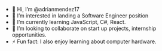 - 👋 Hi, I’m @adrianmendez17
- 👀 I’m interested in landing a Software Engineer position
- 🌱 I’m currently learning JavaScript, C#, React.
- 💞️ I’m looking to collaborate on start up projects, internship opportunities.
- ⚡ Fun fact: I also enjoy learning about computer hardware.

<!---
adrianmendez17/adrianmendez17 is a ✨ special ✨ repository because its `README.md` (this file) appears on your GitHub profile.
You can click the Preview link to take a look at your changes.
--->
